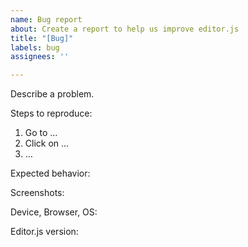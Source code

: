 ```yaml
---
name: Bug report
about: Create a report to help us improve editor.js
title: "[Bug]"
labels: bug
assignees: ''

---
```


Describe a problem.

Steps to reproduce:
1. Go to …
2. Click on …
3. …

Expected behavior:

Screenshots:

Device, Browser, OS:

Editor.js version:
